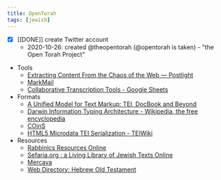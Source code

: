 ```yaml
---
title: OpenTorah
tags: [jewish]
---
```

- [x] [[DONE]] create Twitter account
  - 2020-10-26: created @theopentorah (@opentorah is taken) - "the Open Torah Project"
- Tools
  - [Extracting Content From the Chaos of the Web — Postlight](https://postlight.com/trackchanges/extracting-content-from-the-chaos-of-the-web-introducing-the-mercury-web-parser)
  - [MarkMail](http://markmail.org/)
  - [Collaborative Transcription Tools - Google Sheets](https://docs.google.com/spreadsheets/d/1MFsRSZRGy3RRB4AUD6AFp7IQsecqcauJLyZLGVzJFWs/edit#gid=0)
- Formats
  - [A Unified Model for Text Markup: TEI, DocBook and Beyond](http://www.tei-c.org/Activities/Workgroups/META/xmleurope2004.pdf)
  - [Darwin Information Typing Architecture - Wikipedia, the free encyclopedia](http://en.wikipedia.org/wiki/Darwin_Information_Typing_Architecture)
  - [COinS](http://en.wikipedia.org/wiki/COinS)
  - [HTML5 Microdata TEI Serialization - TEIWiki](http://wiki.tei-c.org/index.php/HTML5_Microdata_TEI_Serialization)
- Resources
  - [Rabbinics Resources Online](http://rabbinics.org/)
  - [Sefaria.org : a Living Library of Jewish Texts Online](http://www.sefaria.org/)
  - [Mercava](http://www.themercava.com/dafyomi)
  - [Web Directory: Hebrew Old Testament](http://www.bible-researcher.com/links08.html)